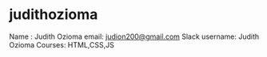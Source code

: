 # judithozioma
Name : Judith Ozioma
email: judion200@gmail.com
Slack username: Judith Ozioma
Courses: HTML,CSS,JS

